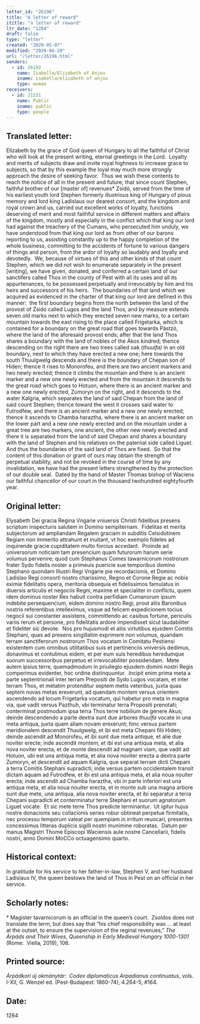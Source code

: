 ```yaml
---
letter_id: "26196"
title: "A letter of reward"
ititle: "a letter of reward"
ltr_date: "1284"
draft: false
type: "letter"
created: "2020-05-07"
modified: "2020-06-20"
url: "/letter/26196.html"
senders:
  - id: 26192
    name: Isabella/Elizabeth of Anjou
    iname: isabella/elizabeth of anjou
    type: woman
receivers:
  - id: 21531
    name: Public
    iname: public
    type: people
---
```

<h2> Translated letter:</h2><p>Elizabeth by the grace of God queen of Hungary to all the faithful of Christ who will look at the present writing, eternal greetings in the Lord.&nbsp; Loyalty and merits of subjects draw and invite royal highness to increase grace to subjects, so that by this example the loyal may much more strongly approach the desire of seeking favor.&nbsp; Thus we wish these contents to reach the notice of all in the present and future; that since count Stephen, faithful brother of our [master of] revenues* Zsidó, served from the time of his earliest youth lord Stephen formerly illustrious king of Hungary of pious memory and lord king Ladislaus our dearest consort, and the kingdom and royal crown and us, carried out excellent works of loyalty, functions deserving of merit and most faithful service in different matters and affairs of the kingdom, mostly and especially in the conflict which that king our lord had against the treachery of the Cumans, who persecuted him unduly, we have understood from that king our lord as from other of our barons reporting to us, assisting constantly up to the happy completion of the whole business, committing to the accidents of fortune to various dangers of things and person, from the ardor of loyalty so laudably and loyally and devotedly.&nbsp; We, because of virtues of this and other kinds of that count Stephen, which we did not wish to enumerate separately in the present [writing], we have given, donated, and conferred a certain land of our sanctifers called Thos in the county of Pest with all its uses and all its appurtenances, to be possessed perpetually and irrevocably by him and his heirs and successors of his heirs.&nbsp; The boundaries of that land which we acquired as evidenced in the charter of that king our lord are defined in this manner:&nbsp; the first boundary begins from the north between the land of the provost of Zsidó called Lugos and the land Thos, and by measure extends seven old marks next to which they erected seven new marks, to a certain mountain towards the east rising to the place called Frigetarka, which is contained for a boundary on the great road that goes towards Pástzó, where the land of the aforesaid provost ends; after that the land Thos shares a boundary with the land of nobles of the Ákos kindred; thence descending on the right there are two trees called oak (<i>thuulfa)&nbsp;</i>in an old boundary, next to which they have erected a new one; here towards the south Thuulgwelg descends and there is the boundary of Chepan son of Hiden; thence it rises to Monorofeu, and there are two ancient markers and two newly erected; thence it climbs the mountain and there is an ancient marker and a new one newly erected and from the mountain it descends to the great road which goes to Hotuon, where there is an ancient marker and a new one newly erected, Zumoryn on the right, and it descends to the water Kalgria, which separates the land of said Chepan from the land of said count Stephen; thence toward the west it crosses said water to Futrodfew, and there is an ancient marker and a new one newly erected; thence it ascends to Chamba haraztha, where there is an ancient marker on the lower part and a new one newly erected and on the mountain under a great tree are two markers, one ancient, the other new newly erected and there it is separated from the land of said Chepan and shares a boundary with the land of Stephen and his relatives on the paternal side called Liguet.&nbsp; And thus the boundaries of the said land of Thos are fixed.&nbsp; So that the content of this donation or grant of ours may obtain the strength of perpetual stability, and not be revoked in the course of time by any invalidation, we have had the present letters strengthened by the protection of our double seal.&nbsp; Dated by the hand of Master Thomas bishop of Waciens our faithful chancellor of our court in the thousand twohundred eightyfourth year.</p><h2 class="mt-4"> Original letter:</h2><p>Elysabeth Dei gracia Regina Vngarie vniuersis Christi fidelibus presens scriptum inspecturis salutem in Domino sempiternam.&nbsp; Fidelitas et merita subjectorum ad ampliandam Regalem graciam in subditis Celsidutinem Regiam non immerito attrahunt et inuitant, vt hoc exemplo fideles ad inquirende gracie cupiditatem multo forcius accedant.&nbsp; Proinde ad universorum noticiam tam presencium quam futurorum harum serie volumus pervenire; quod cum Stephanus Comes tawarnicorum nostrorum frater Sydo fidelis noster a primeuis puericie sue temporibus domino Stephano quondam Illustri Regi Vngarie pie recordacionis, et Domino Ladislao Regi consorti nostro charissimo, Regno et Corone Regie ac nobis eximie fidelitatis opera, meritoria obsequia et fidelissimos famulatus in diuersis articulis et negociis Regni, maxime et specialiter in conflictu, quem idem dominus noster Rex habuit contra perfidiam Cumanorum ipsum indebite persequencium, eidem domino nostro Regi, prout aliis Baronibus nostris referentibus intelleximus, vsque ad felicem expedicionem tocius negocii sui constanter assistens, committendo ac casibus fortune, periculis variis rerum et persone, pro fidelitatis ardore impendisset sicut laudabiliter et fideliter sic devote.&nbsp; Nos pro hujusmodi et aliis virtutibus ejusdem Comitis Stephani, quas ad presens singillatim exprimere non volumus, quandam terram sanctiferorum nostrorum Thos vocatam in Comitatu Pestiensi existentem cum omnibus utilitatibus suis et pertinenciis vniversis dedimus, donavimus et contulimus eidem, et per eum suis heredibus heredumque suorum successoribus perpetuo et irrevocabiliter possidendam.&nbsp; Mete autem ipsius terre, quemadmodum in priuilegio ejusdem domini nostri Regis comperimus evidenter, hoc ordine distinquuntur.&nbsp; Incipit enim prima meta a parte septentrionali inter terram Prepositi de Sydo Lugos vocatam, et inter terram Thos, et metatim protenditur septem metis veteribus, juxta quas septem novas metas erexerunt, ad quendam montem versus orientem ascendendo ad locum Frigetarka vocatum, qui habetur pro meta in magna via, que vadit versus Pazthuh, vbi terminatur terra Propositi prenotati; conterminat postmodum ipsa terra Thos terre nobilium de genere Akus; deinde descendendo a parte dextra sunt due arbores <i>thuulfa</i> vocate in una meta antiqua, juxta quam aliam novam erexerunt; hinc versus partem meridionalem descendit Thuulgwelg, et ibi est meta Chepani filii Hiden; deinde ascendit ad Monorofeu, et ibi sunt due meta antique, et alie due noviter erecte; inde ascendit montem, et ibi est una antiqua meta, et alia nova noviter erecta, et de monte descendit ad magnam viam, que vadit ad Hotuon, ubi est una antiqua meta, et alia nova noviter erecta a dextra parte Zumoryn, et descendit ad aquam Kalgria, que separat terram dicti Chepani a terra Comitis Stephani supradicti; inde versus partem occidentalem transit dictam aquam ad Futrodfew, et ibi est una antiqua meta, et alia noua nouiter erecta; inde ascendit ad Chamba haraztha, vbi in parte inferiori est una antiqua meta, et alia noua nouiter erecta, et in monte sub una magna arbore sunt due mete, una antiqua, alia nova noviter erecta, et ibi separatur a terra Chepani supradicti et conterminatur terre Stephani et suorum agnatorum Liguet vocate.&nbsp; Et sic mete terre Thos predicte terminantur.&nbsp; Ut igitur hujus nostre donacionis seu collacionis series robur obtineat perpetue firmitatis, nec processu temporum valeat per quempiam in irritum reuocari, presentes concessimus litteras duplicis sigilli nostri munimine roboratas.&nbsp; Datum per manus Magistri Thome Episcopi Waciensis aule nostre Cancellarii, fidelis nostri, anno Domini MoCCo octuagensimo quarto.</p><h2 class="mt-4"> Historical context:</h2><p>In gratitude for his service to her father-in-law, Stephen V, and her husband Ladislaus IV, the queen bestows the land of Thos in Pest on an official in her service.</p><h2 class="mt-4"> Scholarly notes:</h2><p>* Magister tavarnicorum is an official in the queen’s court.&nbsp; Zsoldos does not translate the term, but does say that “his chief responsibility was … at least at the outset, to ensure the supervision of the reginal revenues,” <i>The Árpáds and Their Wives, Queenship in Early Medieval Hungary 1000-1301</i> (Rome:&nbsp; Viella, 2019), 106.</p><h2 class="mt-4"> Printed source:</h2><p><i>Árpádkori új okmánytár:&nbsp; Codex diplomaticus Arpadianus continuatus</i>, vols. I-XII, G. Wenzel ed. (Pest-Budapest: 1860-74), 4.264-5, #164.</p><h2 class="mt-4"> Date:</h2>1284